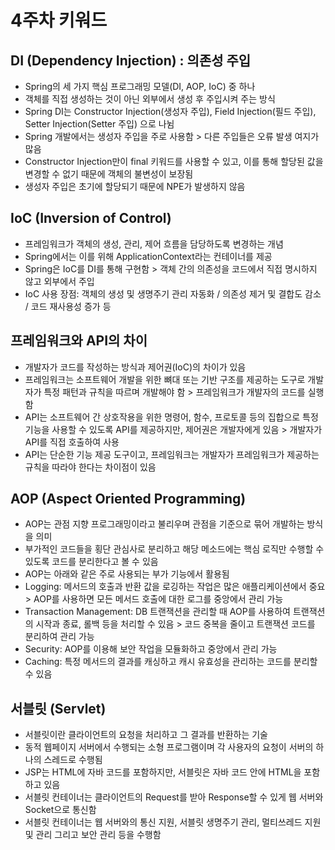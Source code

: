 # 4주차 키워드
## DI (Dependency Injection) : 의존성 주입
- Spring의 세 가지 핵심 프로그래밍 모델(DI, AOP, IoC) 중 하나
- 객체를 직접 생성하는 것이 아닌 외부에서 생성 후 주입시켜 주는 방식
- Spring DI는 Constructor Injection(생성자 주입), Field Injection(필드 주입), Setter Injection(Setter 주입) 으로 나뉨
- Spring 개발에서는 생성자 주입을 주로 사용함 > 다른 주입들은 오류 발생 여지가 많음
- Constructor Injection만이 final 키워드를 사용할 수 있고, 이를 통해 할당된 값을 변경할 수 없기 때문에 객체의 불변성이 보장됨
- 생성자 주입은 초기에 할당되기 때문에 NPE가 발생하지 않음 

## IoC (Inversion of Control)
- 프레임워크가 객체의 생성, 관리, 제어 흐름을 담당하도록 변경하는 개념
- Spring에서는 이를 위해 ApplicationContext라는 컨테이너를 제공
- Spring은 IoC를 DI를 통해 구현함 > 객체 간의 의존성을 코드에서 직접 명시하지 않고 외부에서 주입
- IoC 사용 장점: 객체의 생성 및 생명주기 관리 자동화 / 의존성 제거 및 결합도 감소 / 코드 재사용성 증가 등

## 프레임워크와 API의 차이
- 개발자가 코드를 작성하는 방식과 제어권(IoC)의 차이가 있음
- 프레임워크는 소프트웨어 개발을 위한 뼈대 또는 기반 구조를 제공하는 도구로 개발자가 특정 패턴과 규칙을 따르며 개발해야 함 > 프레임워크가 개발자의 코드를 실행함
- API는 소프트웨어 간 상호작용을 위한 명령어, 함수, 프로토콜 등의 집합으로 특정 기능을 사용할 수 있도록 API를 제공하지만, 제어권은 개발자에게 있음 > 개발자가 API를 직접 호출하여 사용
- API는 단순한 기능 제공 도구이고, 프레임워크는 개발자가 프레임워크가 제공하는 규칙을 따라야 한다는 차이점이 있음



## AOP (Aspect Oriented Programming)
- AOP는 관점 지향 프로그래밍이라고 불리우며 관점을 기준으로 묶어 개발하는 방식을 의미
- 부가적인 코드들을 횡단 관심사로 분리하고 해당 메소드에는 핵심 로직만 수행할 수 있도록 코드를 분리한다고 볼 수 있음
- AOP는 아래와 같은 주로 사용되는 부가 기능에서 활용됨
- Logging: 메서드의 호출과 반환 값을 로깅하는 작업은 많은 애플리케이션에서 중요 > AOP를 사용하면 모든 메서드 호출에 대한 로그를 중앙에서 관리 가능
- Transaction Management: DB 트랜잭션을 관리할 때 AOP를 사용하여 트랜잭션의 시작과 종료, 롤백 등을 처리할 수 있음 > 코드 중복을 줄이고 트랜잭션 코드를 분리하여 관리 가능
- Security: AOP를 이용해 보안 작업을 모듈화하고 중앙에서 관리 가능
- Caching: 특정 메서드의 결과를 캐싱하고 캐시 유효성을 관리하는 코드를 분리할 수 있음


## 서블릿 (Servlet)
- 서블릿이란 클라이언트의 요청을 처리하고 그 결과를 반환하는 기술
- 동적 웹페이지 서버에서 수행되는 소형 프로그램이며 각 사용자의 요청이 서버의 하나의 스레드로 수행됨
- JSP는 HTML에 자바 코드를 포함하지만, 서블릿은 자바 코드 안에 HTML을 포함하고 있음
- 서블릿 컨테이너는 클라이언트의 Request를 받아 Response할 수 있게 웹 서버와 Socket으로 통신함
- 서블릿 컨테이너는 웹 서버와의 통신 지원, 서블릿 생명주기 관리, 멀티쓰레드 지원 및 관리 그리고 보안 관리 등을 수행함

 


